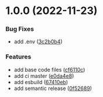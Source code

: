 # 1.0.0 (2022-11-23)


### Bug Fixes

* add .env ([3c2b0b4](https://github.com/2ppl/boilerplate-api/commit/3c2b0b41de679d6763d45ba19e2ee962f861423b))


### Features

* add base code files ([cf6110c](https://github.com/2ppl/boilerplate-api/commit/cf6110c7ed5f36b82e1365fda7e3be15c6456c82))
* add ci master ([e0da4e8](https://github.com/2ppl/boilerplate-api/commit/e0da4e816a06c1126fd4fc06212f4f97a75df179))
* add esbuild ([67410eb](https://github.com/2ppl/boilerplate-api/commit/67410ebe01578d282088772b77fa1c7158c4e9df))
* add semantic release ([0f52689](https://github.com/2ppl/boilerplate-api/commit/0f52689f4f7a7dc6a8d35b8fa2554fc5b398e347))
